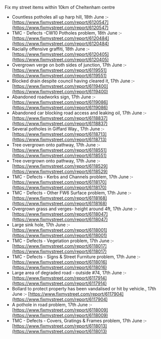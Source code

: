 Fix my street items within 10km of Cheltenham centre

<!-- fix_marker starts -->

- Countless potholes all up harp hill, 18th June :- [https://www.fixmystreet.com/report/6120547](https://www.fixmystreet.com/report/6120547)
- TMC - Defects -CW10 Potholes problem, 18th June :- [https://www.fixmystreet.com/report/6120484](https://www.fixmystreet.com/report/6120484)
- Racially offensive graffiti, 18th June :- [https://www.fixmystreet.com/report/6120405](https://www.fixmystreet.com/report/6120405)
- Overgrown verge on both sides of junction, 17th June :- [https://www.fixmystreet.com/report/6119551](https://www.fixmystreet.com/report/6119551)
- Blocked drain despite council having cleared it, 17th June :- [https://www.fixmystreet.com/report/6119400](https://www.fixmystreet.com/report/6119400)
- Abandoned roadworks sign, 17th June :- [https://www.fixmystreet.com/report/6119086](https://www.fixmystreet.com/report/6119086)
- Abandoned car blocking road access and leaking oil, 17th June :- [https://www.fixmystreet.com/report/6118837](https://www.fixmystreet.com/report/6118837)
- Several potholes in Giffard Way., 17th June :- [https://www.fixmystreet.com/report/6118713](https://www.fixmystreet.com/report/6118713)
- Tree overgrown onto pathway, 17th June :- [https://www.fixmystreet.com/report/6118551](https://www.fixmystreet.com/report/6118551)
- Tree overgrown onto pathway, 17th June :- [https://www.fixmystreet.com/report/6118529](https://www.fixmystreet.com/report/6118529)
- TMC - Defects - Kerbs and Channels problem, 17th June :- [https://www.fixmystreet.com/report/6118170](https://www.fixmystreet.com/report/6118170)
- TMC - Defects - Other FW6  Surface problem, 17th June :- [https://www.fixmystreet.com/report/6118168](https://www.fixmystreet.com/report/6118168)
- Overgrown grass and verges- height around 4ft, 17th June :- [https://www.fixmystreet.com/report/6118047](https://www.fixmystreet.com/report/6118047)
- Large sink hole, 17th June :- [https://www.fixmystreet.com/report/6118001](https://www.fixmystreet.com/report/6118001)
- TMC - Defects - Vegetation problem, 17th June :- [https://www.fixmystreet.com/report/6118017](https://www.fixmystreet.com/report/6118017)
- TMC - Defects - Signs & Street Furniture problem, 17th June :- [https://www.fixmystreet.com/report/6118016](https://www.fixmystreet.com/report/6118016)
- Large area of degraded road - outside #74, 17th June :- [https://www.fixmystreet.com/report/6117914](https://www.fixmystreet.com/report/6117914)
- Bollard to protect property has been vandalised or hit by vehicle., 17th June :- [https://www.fixmystreet.com/report/6117904](https://www.fixmystreet.com/report/6117904)
- A pothole in road problem, 17th June :- [https://www.fixmystreet.com/report/6118009](https://www.fixmystreet.com/report/6118009)
- TMC - Defects - Covers, Gratings & Frames problem, 17th June :- [https://www.fixmystreet.com/report/6118013](https://www.fixmystreet.com/report/6118013)

<!-- fix_marker ends -->